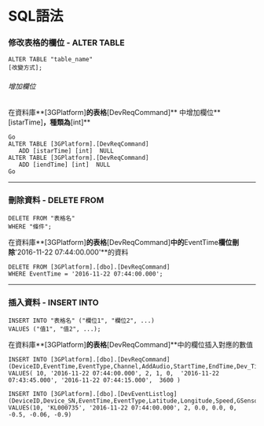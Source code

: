 # SQL語法

### 修改表格的欄位 - ALTER TABLE

```
ALTER TABLE "table_name"
[改變方式];
```

###### 增加欄位

在資料庫**[3GPlatform]**的表格**[DevReqCommand]** 中增加欄位**[istarTime]**，種類為**[int]**

```
Go
ALTER TABLE [3GPlatform].[DevReqCommand] 
   ADD [istarTime] [int]  NULL
ALTER TABLE [3GPlatform].[DevReqCommand] 
   ADD [iendTime] [int]  NULL 
Go
```





------

### 刪除資料 - DELETE FROM

```
DELETE FROM "表格名"
WHERE "條件";
```

在資料庫**[3GPlatform]**的表格**[DevReqCommand]**中的**EventTime**欄位刪除**'2016-11-22 07:44:00.000'**的資料

```
DELETE FROM [3GPlatform].[dbo].[DevReqCommand]
WHERE EventTime = '2016-11-22 07:44:00.000';
```



------

### 插入資料 - INSERT INTO

```
INSERT INTO "表格名" ("欄位1", "欄位2", ...)
VALUES ("值1", "值2", ...);
```

在資料庫**[3GPlatform]**的表格**[DevReqCommand]**中的欄位插入對應的數值

```
INSERT INTO [3GPlatform].[dbo].[DevReqCommand] (DeviceID,EventTime,EventType,Channel,AddAudio,StartTime,EndTime,Dev_TimeBase)
VALUES( 10, '2016-11-22 07:44:00.000', 2, 1, 0,  '2016-11-22 07:43:45.000', '2016-11-22 07:44:15.000',  3600 )
```

```
INSERT INTO [3GPlatform].[dbo].[DevEventListlog](DeviceID,Device_SN,EventTime,EventType,Latitude,Longitude,Speed,GSensor_X,GSensor_Y,GSensor_Z)
VALUES(10, 'KL000735', '2016-11-22 07:44:00.000', 2, 0.0, 0.0, 0, -0.5, -0.06, -0.9)
```





